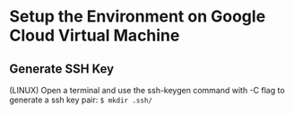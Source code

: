# Setup the Environment on Google Cloud Virtual Machine
## Generate SSH Key
(LINUX)
Open a terminal and use the ssh-keygen command with -C flag to generate a ssh key pair:
`$ mkdir .ssh/`
